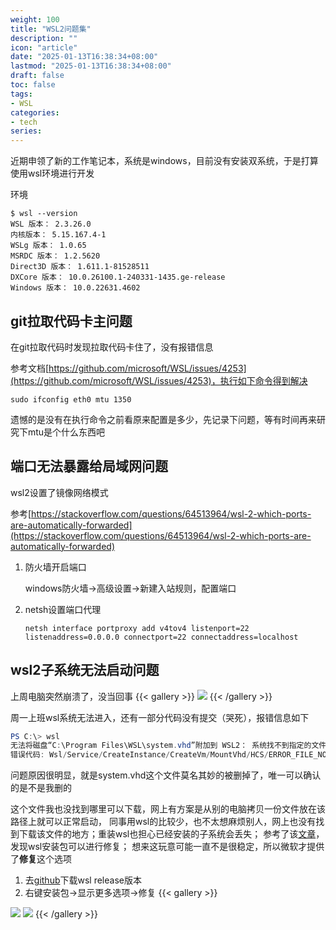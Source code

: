 ```yaml
---
weight: 100
title: "WSL2问题集"
description: ""
icon: "article"
date: "2025-01-13T16:38:34+08:00"
lastmod: "2025-01-13T16:38:34+08:00"
draft: false
toc: false
tags:
- WSL
categories:
- tech
series:
---
```


近期申领了新的工作笔记本，系统是windows，目前没有安装双系统，于是打算使用wsl环境进行开发

环境

```
$ wsl --version
WSL 版本： 2.3.26.0
内核版本： 5.15.167.4-1
WSLg 版本： 1.0.65
MSRDC 版本： 1.2.5620
Direct3D 版本： 1.611.1-81528511
DXCore 版本： 10.0.26100.1-240331-1435.ge-release
Windows 版本： 10.0.22631.4602
```

## git拉取代码卡主问题

在git拉取代码时发现拉取代码卡住了，没有报错信息

参考文档[https://github.com/microsoft/WSL/issues/4253](https://github.com/microsoft/WSL/issues/4253)，执行如下命令得到解决

`sudo ifconfig eth0 mtu 1350`

遗憾的是没有在执行命令之前看原来配置是多少，先记录下问题，等有时间再来研究下mtu是个什么东西吧

## 端口无法暴露给局域网问题

wsl2设置了镜像网络模式

参考[https://stackoverflow.com/questions/64513964/wsl-2-which-ports-are-automatically-forwarded](https://stackoverflow.com/questions/64513964/wsl-2-which-ports-are-automatically-forwarded)

1. 防火墙开启端口

    windows防火墙->高级设置->新建入站规则，配置端口

2. netsh设置端口代理

    `netsh interface portproxy add v4tov4 listenport=22 listenaddress=0.0.0.0 connectport=22 connectaddress=localhost`

## wsl2子系统无法启动问题

上周电脑突然崩溃了，没当回事
{{< gallery >}}
<img src="https://147.pink/images/20250217.jpg" class="grid-w80" />
{{< /gallery >}}

周一上班wsl系统无法进入，还有一部分代码没有提交（哭死），报错信息如下

```powershell
PS C:\> wsl
无法将磁盘“C:\Program Files\WSL\system.vhd”附加到 WSL2： 系统找不到指定的文件。
错误代码: Wsl/Service/CreateInstance/CreateVm/MountVhd/HCS/ERROR_FILE_NOT_FOUND
```

问题原因很明显，就是system.vhd这个文件莫名其妙的被删掉了，唯一可以确认的是不是我删的

这个文件我也没找到哪里可以下载，网上有方案是从别的电脑拷贝一份文件放在该路径上就可以正常启动，
同事用wsl的比较少，也不太想麻烦别人，网上也没有找到下载该文件的地方；重装wsl也担心已经安装的子系统会丢失；
参考了该[文章](https://blog.csdn.net/qq_37771209/article/details/145475745)，发现wsl安装包可以进行修复；
想来这玩意可能一直不是很稳定，所以微软才提供了**修复**这个选项

1. 去[github](https://github.com/microsoft/WSL/releases)下载wsl release版本
2. 右键安装包->显示更多选项->修复
{{< gallery >}}
<img src="https://147.pink/images/wsl-1.png" class="grid-w50" />
<img src="https://147.pink/images/wsl-2.png" class="grid-w50" />
{{< /gallery >}}